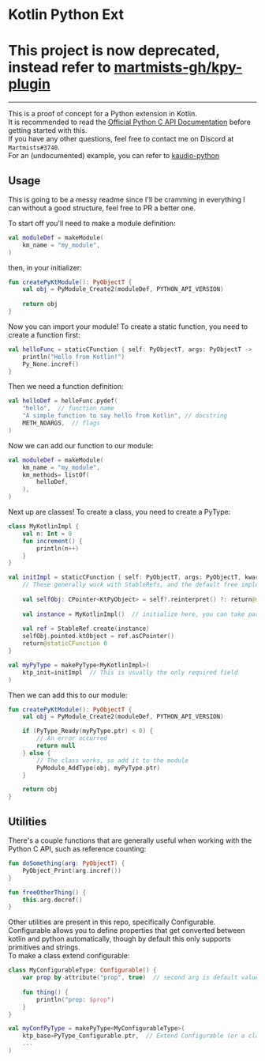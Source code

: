 # Kotlin Python Ext

# This project is now deprecated, instead refer to [martmists-gh/kpy-plugin](https://github.com/martmists-gh/kpy-plugin)

---

This is a proof of concept for a Python extension in Kotlin.    
It is recommended to read the [Official Python C API Documentation](https://docs.python.org/3/c-api/index.html) before getting started with this.    
If you have any other questions, feel free to contact me on Discord at `Martmists#3740`.    
For an (undocumented) example, you can refer to [kaudio-python](https://github.com/martmists-gh/kaudio-python)

## Usage

This is going to be a messy readme since I'll be cramming in everything I can without a good structure, feel free to PR a better one.

To start off you'll need to make a module definition:
```kotlin
val moduleDef = makeModule(
    km_name = "my_module",
)
```
then, in your initializer:
```kotlin
fun createPyKtModule(): PyObjectT {
    val obj = PyModule_Create2(moduleDef, PYTHON_API_VERSION)
    
    return obj
}
```
Now you can import your module!
To create a static function, you need to create a function first:
```kotlin
val helloFunc = staticCFunction { self: PyObjectT, args: PyObjectT ->
    println("Hello from Kotlin!")
    Py_None.incref()
}
```
Then we need a function definition:
```kotlin
val helloDef = helloFunc.pydef(
    "hello",  // function name
    "A simple function to say hello from Kotlin", // docstring
    METH_NOARGS,  // flags
)
```
Now we can add our function to our module:
```kotlin
val moduleDef = makeModule(
    km_name = "my_module",
    km_methods= listOf(
        helloDef,
    ),
)
```

Next up are classes! To create a class, you need to create a PyType:
```kotlin
class MyKotlinImpl {
    val n: Int = 0
    fun increment() {
        println(n++)
    }
}

val initImpl = staticCFunction { self: PyObjectT, args: PyObjectT, kwargs: PyObjectT ->
    // These generally work with StableRefs, and the default free implementation takes care of these.
    
    val selfObj: CPointer<KtPyObject> = self?.reinterpret() ?: return@staticCFunction -1
    
    val instance = MyKotlinImpl()  // initialize here, you can take parameters from args/kwargs using python C API if needed
    
    val ref = StableRef.create(instance)
    selfObj.pointed.ktObject = ref.asCPointer()
    return@staticCFunction 0
}

val myPyType = makePyType<MyKotlinImpl>(
    ktp_init=initImpl  // This is usually the only required field
)
```

Then we can add this to our module:
```kotlin
fun createPyKtModule(): PyObjectT {
    val obj = PyModule_Create2(moduleDef, PYTHON_API_VERSION)

    if (PyType_Ready(myPyType.ptr) < 0) {
        // An error occurred
        return null
    } else {
        // The class works, so add it to the module
        PyModule_AddType(obj, myPyType.ptr)
    }

    return obj
}
```

## Utilities

There's a couple functions that are generally useful when working with the Python C API, such as reference counting:

```kotlin
fun doSomething(arg: PyObjectT) {
    PyObject_Print(arg.incref())
}

fun freeOtherThing() {
    this.arg.decref()
}
```

Other utilities are present in this repo, specifically Configurable.    
Configurable allows you to define properties that get converted between kotlin and python automatically, though by default this only supports primitives and strings.    
To make a class extend configurable:
```kotlin
class MyConfigurableType: Configurable() {
    var prop by attribute("prop", true)  // second arg is default value, avoid nulls!
    
    fun thing() {
        println("prop: $prop")
    }
}

val myConfPyType = makePyType<MyConfigurableType>(
    ktp_base=PyType_Configurable.ptr,  // Extend Configurable (or a class that extends Configurable)
    ...
)
```
